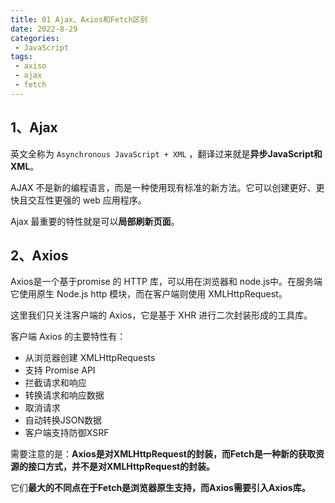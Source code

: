 ```yaml
---
title: 01 Ajax、Axios和Fetch区别
date: 2022-8-29
categories: 
 - JavaScript
tags:
 - axiso
 - ajax
 - fetch
---
```





## 1、Ajax

英文全称为 `Asynchronous JavaScript + XML` ，翻译过来就是**异步JavaScript和XML**。

AJAX 不是新的编程语言，而是一种使用现有标准的新方法。它可以创建更好、更快且交互性更强的 web 应用程序。

Ajax 最重要的特性就是可以**局部刷新页面**。

## 2、Axios

Axios是一个基于promise 的 HTTP 库，可以用在浏览器和 node.js中。在服务端它使用原生 Node.js http 模块，而在客户端则使用 XMLHttpRequest。

这里我们只关注客户端的 Axios，它是基于 XHR 进行二次封装形成的工具库。

客户端 Axios 的主要特性有：

- 从浏览器创建 XMLHttpRequests
- 支持 Promise API
- 拦截请求和响应
- 转换请求和响应数据
- 取消请求
- 自动转换JSON数据
- 客户端支持防御XSRF

需要注意的是：**Axios是对XMLHttpRequest的封装，而Fetch是一种新的获取资源的接口方式，并不是对XMLHttpRequest的封装。**

它们**最大的不同点在于Fetch是浏览器原生支持，而Axios需要引入Axios库。**